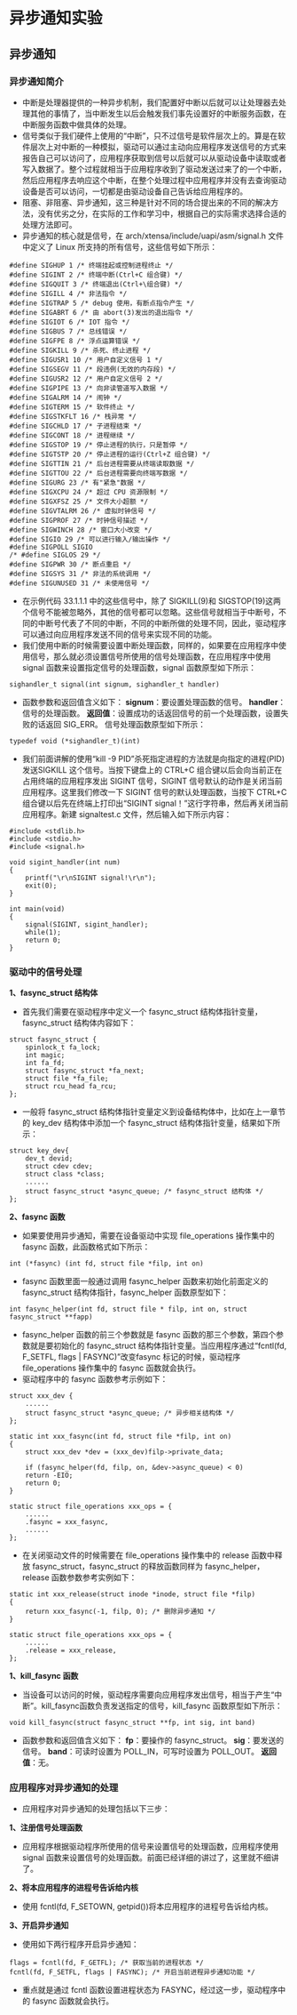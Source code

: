 # 异步通知实验
## 异步通知
### 异步通知简介
* 中断是处理器提供的一种异步机制，我们配置好中断以后就可以让处理器去处理其他的事情了，当中断发生以后会触发我们事先设置好的中断服务函数，在中断服务函数中做具体的处理。
* 信号类似于我们硬件上使用的“中断”，只不过信号是软件层次上的。算是在软件层次上对中断的一种模拟，驱动可以通过主动向应用程序发送信号的方式来报告自己可以访问了，应用程序获取到信号以后就可以从驱动设备中读取或者写入数据了。整个过程就相当于应用程序收到了驱动发送过来了的一个中断，然后应用程序去响应这个中断，在整个处理过程中应用程序并没有去查询驱动设备是否可以访问，一切都是由驱动设备自己告诉给应用程序的。
* 阻塞、非阻塞、异步通知，这三种是针对不同的场合提出来的不同的解决方法，没有优劣之分，在实际的工作和学习中，根据自己的实际需求选择合适的处理方法即可。
* 异步通知的核心就是信号，在 arch/xtensa/include/uapi/asm/signal.h 文件中定义了 Linux 所支持的所有信号，这些信号如下所示：
```
#define SIGHUP 1 /* 终端挂起或控制进程终止 */
#define SIGINT 2 /* 终端中断(Ctrl+C 组合键) */
#define SIGQUIT 3 /* 终端退出(Ctrl+\组合键) */
#define SIGILL 4 /* 非法指令 */
#define SIGTRAP 5 /* debug 使用，有断点指令产生 */
#define SIGABRT 6 /* 由 abort(3)发出的退出指令 */
#define SIGIOT 6 /* IOT 指令 */
#define SIGBUS 7 /* 总线错误 */
#define SIGFPE 8 /* 浮点运算错误 */
#define SIGKILL 9 /* 杀死、终止进程 */
#define SIGUSR1 10 /* 用户自定义信号 1 */
#define SIGSEGV 11 /* 段违例(无效的内存段) */
#define SIGUSR2 12 /* 用户自定义信号 2 */
#define SIGPIPE 13 /* 向非读管道写入数据 */
#define SIGALRM 14 /* 闹钟 */
#define SIGTERM 15 /* 软件终止 */
#define SIGSTKFLT 16 /* 栈异常 */
#define SIGCHLD 17 /* 子进程结束 */
#define SIGCONT 18 /* 进程继续 */
#define SIGSTOP 19 /* 停止进程的执行，只是暂停 */
#define SIGTSTP 20 /* 停止进程的运行(Ctrl+Z 组合键) */
#define SIGTTIN 21 /* 后台进程需要从终端读取数据 */
#define SIGTTOU 22 /* 后台进程需要向终端写数据 */
#define SIGURG 23 /* 有"紧急"数据 */
#define SIGXCPU 24 /* 超过 CPU 资源限制 */
#define SIGXFSZ 25 /* 文件大小超额 */
#define SIGVTALRM 26 /* 虚拟时钟信号 */
#define SIGPROF 27 /* 时钟信号描述 */
#define SIGWINCH 28 /* 窗口大小改变 */
#define SIGIO 29 /* 可以进行输入/输出操作 */
#define SIGPOLL SIGIO 
/* #define SIGLOS 29 */
#define SIGPWR 30 /* 断点重启 */
#define SIGSYS 31 /* 非法的系统调用 */
#define SIGUNUSED 31 /* 未使用信号 */
```
* 在示例代码 33.1.1.1 中的这些信号中，除了 SIGKILL(9)和 SIGSTOP(19)这两个信号不能被忽略外，其他的信号都可以忽略。这些信号就相当于中断号，不同的中断号代表了不同的中断，不同的中断所做的处理不同，因此，驱动程序可以通过向应用程序发送不同的信号来实现不同的功能。
* 我们使用中断的时候需要设置中断处理函数，同样的，如果要在应用程序中使用信号，那么就必须设置信号所使用的信号处理函数，在应用程序中使用 signal 函数来设置指定信号的处理函数，signal 函数原型如下所示：
```
sighandler_t signal(int signum, sighandler_t handler)
```
* 函数参数和返回值含义如下：
__signum__：要设置处理函数的信号。
__handler__：信号的处理函数。
__返回值__：设置成功的话返回信号的前一个处理函数，设置失败的话返回 SIG_ERR。
信号处理函数原型如下所示：
```
typedef void (*sighandler_t)(int)
```
* 我们前面讲解的使用“kill -9 PID”杀死指定进程的方法就是向指定的进程(PID)发送SIGKILL 这个信号。当按下键盘上的 CTRL+C 组合键以后会向当前正在占用终端的应用程序发出 SIGINT 信号，SIGINT 信号默认的动作是关闭当前应用程序。这里我们修改一下 SIGINT 信号的默认处理函数，当按下 CTRL+C 组合键以后先在终端上打印出“SIGINT signal！”这行字符串，然后再关闭当前应用程序。新建 signaltest.c 文件，然后输入如下所示内容：
```
#include <stdlib.h>
#include <stdio.h>
#include <signal.h>

void sigint_handler(int num)
{
    printf("\r\nSIGINT signal!\r\n");
    exit(0);
}

int main(void)
{
    signal(SIGINT, sigint_handler);
    while(1);
    return 0;
}
```
### 驱动中的信号处理
__1、fasync_struct 结构体__
* 首先我们需要在驱动程序中定义一个 fasync_struct 结构体指针变量，fasync_struct 结构体内容如下：
```
struct fasync_struct {
    spinlock_t fa_lock;
    int magic;
    int fa_fd;
    struct fasync_struct *fa_next;
    struct file *fa_file;
    struct rcu_head fa_rcu;
};
```
* 一般将 fasync_struct 结构体指针变量定义到设备结构体中，比如在上一章节的 key_dev 结构体中添加一个 fasync_struct 结构体指针变量，结果如下所示：
```
struct key_dev{
    dev_t devid; 
    struct cdev cdev; 
    struct class *class; 
    ......
    struct fasync_struct *async_queue; /* fasync_struct 结构体 */
};
```
__2、fasync 函数__
* 如果要使用异步通知，需要在设备驱动中实现 file_operations 操作集中的 fasync 函数，此函数格式如下所示：
```
int (*fasync) (int fd, struct file *filp, int on)
```
* fasync 函数里面一般通过调用 fasync_helper 函数来初始化前面定义的 fasync_struct 结构体指针，fasync_helper 函数原型如下：
```
int fasync_helper(int fd, struct file * filp, int on, struct fasync_struct **fapp)
```
* fasync_helper 函数的前三个参数就是 fasync 函数的那三个参数，第四个参数就是要初始化的 fasync_struct 结构体指针变量。当应用程序通过“fcntl(fd, F_SETFL, flags | FASYNC)”改变fasync 标记的时候，驱动程序 file_operations 操作集中的 fasync 函数就会执行。
* 驱动程序中的 fasync 函数参考示例如下：
```
struct xxx_dev {
    ......
    struct fasync_struct *async_queue; /* 异步相关结构体 */
};

static int xxx_fasync(int fd, struct file *filp, int on)
{
    struct xxx_dev *dev = (xxx_dev)filp->private_data;

    if (fasync_helper(fd, filp, on, &dev->async_queue) < 0)
    return -EIO;
    return 0;
}

static struct file_operations xxx_ops = {
    ......
    .fasync = xxx_fasync,
    ......
};
```
* 在关闭驱动文件的时候需要在 file_operations 操作集中的 release 函数中释放 fasync_struct，fasync_struct 的释放函数同样为 fasync_helper，release 函数参数参考实例如下：
```
static int xxx_release(struct inode *inode, struct file *filp)
{
    return xxx_fasync(-1, filp, 0); /* 删除异步通知 */
}

static struct file_operations xxx_ops = {
    ......
    .release = xxx_release,
};
```
__1、kill_fasync 函数__
* 当设备可以访问的时候，驱动程序需要向应用程序发出信号，相当于产生“中断”。kill_fasync函数负责发送指定的信号，kill_fasync 函数原型如下所示：
```
void kill_fasync(struct fasync_struct **fp, int sig, int band)
```
* 函数参数和返回值含义如下：
__fp__：要操作的 fasync_struct。
__sig__：要发送的信号。
__band__：可读时设置为 POLL_IN，可写时设置为 POLL_OUT。
__返回值__：无。
### 应用程序对异步通知的处理
* 应用程序对异步通知的处理包括以下三步：

__1、注册信号处理函数__
* 应用程序根据驱动程序所使用的信号来设置信号的处理函数，应用程序使用 signal 函数来设置信号的处理函数。前面已经详细的讲过了，这里就不细讲了。

__2、将本应用程序的进程号告诉给内核__
* 使用 fcntl(fd, F_SETOWN, getpid())将本应用程序的进程号告诉给内核。

__3、开启异步通知__
* 使用如下两行程序开启异步通知：
```
flags = fcntl(fd, F_GETFL); /* 获取当前的进程状态 */
fcntl(fd, F_SETFL, flags | FASYNC); /* 开启当前进程异步通知功能 */
```
* 重点就是通过 fcntl 函数设置进程状态为 FASYNC，经过这一步，驱动程序中的 fasync 函数就会执行。



